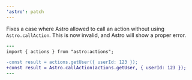 ```yaml
---
'astro': patch
---
```


Fixes a case where Astro allowed to call an action without using `Astro.callAction`. This is now invalid, and Astro will show a proper error.

```diff
---
import { actions } from "astro:actions";

-const result = actions.getUser({ userId: 123 });
+const result = Astro.callAction(actions.getUser, { userId: 123 });
---
```
